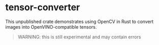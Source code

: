 # tensor-converter

This unpublished crate demonstrates using OpenCV in Rust to convert images into OpenVINO-compatible tensors.

> WARNING: this is still experimental and may contain errors
